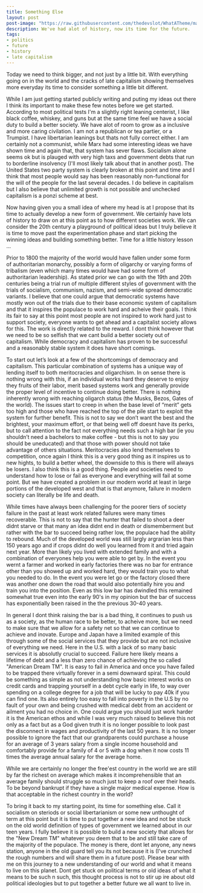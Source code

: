 ```yaml
---
title: Something Else
layout: post
post-image: "https://raw.githubusercontent.com/thedevslot/WhatATheme/master/assets/images/SamplePost.png?token=AHMQUEPC4IFADOF5VG4QVN26Z64GG"
description: We've had alot of history, now its time for the future.
tags:
- politics
- future
- history
- late capitalism
---
```


Today we need to think bigger, and not just by a little bit. With everything going on in the world and the cracks of late capitalism showing themselves more everyday its time to consider something a little bit different. 

While I am just getting started publicly writing and puting my ideas out there I think its important to make these few notes before we get started. According to most political tests I'm a slightly right leaning centerist, I like black coffee, whiskey, and guns but at the same time feel we have a social duty to build a better society. We have alot of room to grow as a inclusive and more caring civilation. I am not a republican or tea partier, or a Trumpist. I have libertarian leanings but thats not fully correct either. I am certainly not a communist, while Marx had some interesting ideas we have shown time and again that, that system has sever flaws. Socialism alone seems ok but is plauged with very high taxs and government debts that run to borderline insolvency (I'll most likely talk about that in another post). The United States two party system is clearly broken at this point and time and I think that most people would say has been reasonably non-functional for the will of the people for the last several decades. I do believe in capitalism but I also believe that unlimited growth is not possible and unchecked capitalism is a ponzi scheme at best.

Now having given you a small idea of where my head is at I propose that its time to actually develop a new form of government. We certainly have lots of history to draw on at this point as to how different societies work. We can consider the 20th century a playground of political ideas but I truly believe it is time to move past the experimentation phase and start picking the winning ideas and building something better. Time for a little history lesson ...

Prior to 1800 the majority of the world would have fallen under some form of authoritarian monarchy, possibly a form of oligarchy or varying forms of tribalism (even which many times would have had some form of authoritarian leadership). As stated prior we can go with the 19th and 20th centuries being a trial run of multiple different styles of government with the trials of socialism, communism, nazism, and semi-wide spread democratic variants. I believe that one could argue that democratic systems have mostly won out of the trials due to their base economic system of capitalism and that it inspires the populace to work hard and acheive their goals. I think its fair to say at this point most people are not inspired to work hard just to support society, everyone wants to get ahead and a capitalist society allows for this. The work is directly related to the reward. I dont think however that we need to be so selfish that we cant build a better society out of capitalism. While democracy and capitalism has proven to be successful and a reasonably stable system it does have short comings. 

To start out let’s look at a few of the shortcomings of democracy and capitalism. This particular combination of systems has a unique way of lending itself to both meritocracies and oligarchism. In on sense there is nothing wrong with this, if an individual works hard they deserve to enjoy they fruits of their labor, merit based systems work and generally provide the proper level of incentive to continue doing better. There is nothing inherently wrong with reaching oligarch status (the Musks, Bezos, Gates of the world). The issues start to creep in when the base level of “merit” gets too high and those who have reached the top of the pile start to exploit the system for further benefit. This is not to say we don’t want the best and the brightest, your maximum effort, or that being well off doesnt have its perks, but to call attention to the fact not everything needs such a high bar (ie you shouldn’t need a bachelors to make coffee - but this is not to say you should be uneducated) and that those with power should not take advantage of others situations. Meritocracies also lend themselves to competition, once again I think this is a very good thing as it inspires us to new hights, to build a better wheel, the downside to this is there will always be losers. I also think this is a good thing. People and societies need to understand how to lose or fail as everyone and everything will fail at some point. But we have created a problem in our modern world at least in large portions of the developed west and that is that anymore, failure in modern society can literally be life and death. 

While times have always been challenging for the poorer tiers of society failure in the past at least work related failures were many times recoverable. This is not to say that the hunter that failed to shoot a deer didnt starve or that many an idea didnt end in death or dismemberment but rather with the bar to succeed being rather low, the populace had the ability to rebound. Much of the developed world was still largly argrarian less than 150 years ago and if crops didnt do well you learned from it and tried again next year. More than likely you lived with extended family and with a combination of everyones help you were able to get by. In the event you wernt a farmer and worked in early factories there was no bar for entrance other than you showed up and worked hard, they would train you to what you needed to do. In the event you were let go or the factory closed there was another one down the road that would also potentially hire you and train you into the position. Even as this low bar has dwindled this remained somewhat true even into the early 90's in my opinion but the bar of success has exponentially been raised in the the previous 30-40 years.

In general I dont think raising the bar is a bad thing, it continues to push us as a society, as the human race to be better, to acheive more, but we need to make sure that we allow for a safety net so that we can continue to achieve and inovate. Europe and Japan have a limited example of this through some of the social services that they provide but are not inclusive of everything we need. Here in the U.S. with a lack of so many basic services it is absolutly crucial to succeed. Failure here likely means a lifetime of debt and a less than zero chance of achieving the so called "American Dream TM". It is easy to fail in America and once you have failed to be trapped there virtually forever in a semi downward spiral. This could be something as simple as not understanding how basic interest works on credit cards and trapping yourself in a debt cycle early in life, to way over spending on a college degree for a job that will be lucky to pay 40k if you can find one. Its also entirely too easy to fall into poverty in the U.S by no fault of your own and being crushed with medical debt from an accident or ailment you had no choice in. One could argue you should just work harder it is the American ethos and while I was very much raised to believe this not only as a fact but as a God given truth it is no longer possible to look past the disconnect in wages and productivity of the last 50 years. It is no longer possible to ignore the fact that our grandparents could purchase a house for an average of 3 years salary from a single income household and comfortably provide for a family of 4 or 5 with a dog when it now costs 11 times the average annual salary for the average home.

While we are certainly no longer the free'est country in the world we are still by far the richest on average which makes it incomprehensible that an average family should struggle so much just to keep a roof over their heads. To be beyond bankrupt if they have a single major medical expense. How is that acceptable in the richest country in the world?

To bring it back to my starting point, its time for something else. Call it socialism on steriods or social libertarianism or some new unthought of term at this point but it is time to put together a new idea and not be stuck on the old world definition of types of government we learned about in our teen years. I fully believe it is possible to build a new society that allows for the "New Dream TM" whatever you deem that to be and still take care of the majority of the populace. The money is there, dont let anyone, any news station, anyone in the old guard tell you its not because it is (I've crunched the rough numbers and will share them in a future post). Please bear with me on this journey to a new understanding of our world and what it means to live on this planet. Dont get stuck on political terms or old ideas of what it means to be such n such, this thought process is not to stir up ire about old political ideologies but to put together a better future we all want to live in.






















